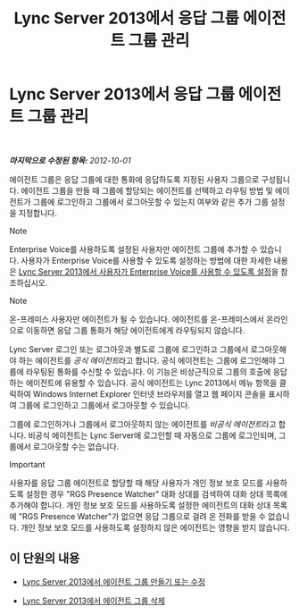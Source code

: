﻿---
title: Lync Server 2013에서 응답 그룹 에이전트 그룹 관리
TOCTitle: Lync Server 2013에서 응답 그룹 에이전트 그룹 관리
ms:assetid: 36084cdc-38f1-4c45-922f-f81c7e86210c
ms:mtpsurl: https://technet.microsoft.com/ko-kr/library/Gg520976(v=OCS.15)
ms:contentKeyID: 49303283
ms.date: 08/10/2015
mtps_version: v=OCS.15
ms.translationtype: HT
---

# Lync Server 2013에서 응답 그룹 에이전트 그룹 관리

 

_**마지막으로 수정된 항목:** 2012-10-01_

에이전트 그룹은 응답 그룹에 대한 통화에 응답하도록 지정된 사용자 그룹으로 구성됩니다. 에이전트 그룹을 만들 때 그룹에 할당되는 에이전트를 선택하고 라우팅 방법 및 에이전트가 그룹에 로그인하고 그룹에서 로그아웃할 수 있는지 여부와 같은 추가 그룹 설정을 지정합니다.


> [!NOTE]
> Enterprise Voice를 사용하도록 설정된 사용자만 에이전트 그룹에 추가할 수 있습니다. 사용자가 Enterprise Voice를 사용할 수 있도록 설정하는 방법에 대한 자세한 내용은 <A href="lync-server-2013-enable-users-for-enterprise-voice.md">Lync Server 2013에서 사용자가 Enterprise Voice를 사용할 수 있도록 설정</A>을 참조하십시오.




> [!NOTE]
> 온-프레미스 사용자만 에이전트가 될 수 있습니다. 에이전트를 온-프레미스에서 온라인으로 이동하면 응답 그룹 통화가 해당 에이전트에게 라우팅되지 않습니다.



Lync Server 로그인 또는 로그아웃과 별도로 그룹에 로그인하고 그룹에서 로그아웃해야 하는 에이전트를 *공식 에이전트*라고 합니다. 공식 에이전트는 그룹에 로그인해야 그룹에 라우팅된 통화를 수신할 수 있습니다. 이 기능은 비상근직으로 그룹의 호출에 응답하는 에이전트에 유용할 수 있습니다. 공식 에이전트는 Lync 2013에서 메뉴 항목을 클릭하여 Windows Internet Explorer 인터넷 브라우저를 열고 웹 페이지 콘솔을 표시하여 그룹에 로그인하고 그룹에서 로그아웃할 수 있습니다.

그룹에 로그인하거나 그룹에서 로그아웃하지 않는 에이전트를 *비공식 에이전트*라고 합니다. 비공식 에이전트는 Lync Server에 로그인할 때 자동으로 그룹에 로그인되며, 그룹에서 로그아웃할 수는 없습니다.


> [!IMPORTANT]
> 사용자를 응답 그룹 에이전트로 할당할 때 해당 사용자가 개인 정보 보호 모드를 사용하도록 설정한 경우 "RGS Presence Watcher" 대화 상대를 검색하여 대화 상대 목록에 추가해야 합니다. 개인 정보 보호 모드를 사용하도록 설정한 에이전트의 대화 상대 목록에 "RGS Presence Watcher"가 없으면 응답 그룹으로 걸려 온 전화를 받을 수 없습니다. 개인 정보 보호 모드를 사용하도록 설정하지 않은 에이전트는 영향을 받지 않습니다.



## 이 단원의 내용

  - [Lync Server 2013에서 에이전트 그룹 만들기 또는 수정](lync-server-2013-create-or-modify-an-agent-group.md)

  - [Lync Server 2013에서 에이전트 그룹 삭제](lync-server-2013-delete-an-agent-group.md)


